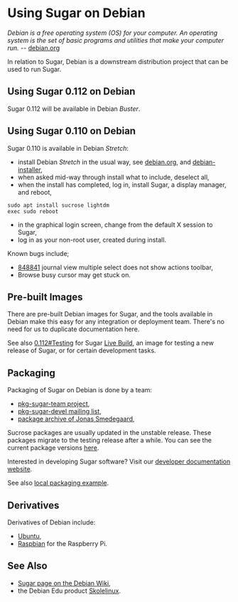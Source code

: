 Using Sugar on Debian
=====================

*Debian is a free operating system (OS) for your computer. An operating system is the set of basic programs and utilities that make your computer run.* -- [debian.org](https://www.debian.org/)

In relation to Sugar, Debian is a downstream distribution project that can be used to run Sugar.

Using Sugar 0.112 on Debian
---------------------------

Sugar 0.112 will be available in Debian *Buster*.

Using Sugar 0.110 on Debian
---------------------------

Sugar 0.110 is available in Debian *Stretch*:

-   install Debian *Stretch* in the usual way, see [debian.org](https://www.debian.org/), and [debian-installer](https://www.debian.org/releases/stretch/debian-installer/),
-   when asked mid-way through install what to include, deselect all,
-   when the install has completed, log in, install Sugar, a display manager, and reboot,

```
sudo apt install sucrose lightdm
exec sudo reboot
```

-   in the graphical login screen, change from the default X session to Sugar,
-   log in as your non-root user, created during install.

Known bugs include;

-   [848841](https://bugs.debian.org/cgi-bin/bugreport.cgi?bug=848841) journal view multiple select does not show actions toolbar,
-   Browse busy cursor may get stuck on.

Pre-built Images
----------------

There are pre-built Debian images for Sugar, and the tools available in Debian make this easy for any integration or deployment team. There's no need for us to duplicate documentation here.

See also [0.112\#Testing](http://wiki.sugarlabs.org/go/0.112#Testing "wikilink") for Sugar [Live Build](http://wiki.sugarlabs.org/go/Live_Build "wikilink"), an image for testing a new release of Sugar, or for certain development tasks.

Packaging
---------

Packaging of Sugar on Debian is done by a team:

-   [pkg-sugar-team project](https://https://salsa.debian.org/pkg-sugar-team),
-   [pkg-sugar-devel mailing list](https://lists.alioth.debian.org/mailman/listinfo/pkg-sugar-devel),
-   [package archive of Jonas Smedegaard](http://debian.jones.dk/pkg/sugar_/),

Sucrose packages are usually updated in the unstable release. These packages migrate to the testing release after a while. You can see the current package versions [here](http://packages.debian.org/search?keywords=sugar&searchon=names&suite=all&section=all).

Interested in developing Sugar software?  Visit our [developer documentation website](http://developer.sugarlabs.org/).

See also [local packaging example](debian-packaging-example.md).

Derivatives
-----------

Derivatives of Debian include:

-   [Ubuntu](ubuntu.md),
-   [Raspbian](raspbian.md) for the Raspberry Pi.

See Also
--------

-   [Sugar page on the Debian Wiki](https://wiki.debian.org/Sugar),
-   the Debian Edu product [Skolelinux](http://wiki.sugarlabs.org/go/Skolelinux).
